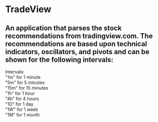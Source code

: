 # TradeView 

## An application that parses the stock recommendations from tradingview.com. The recommendations are based upon technical indicators, oscillators, and pivots and can be shown for the following intervals:

Intervals:<br />
"1m" for 1 minute<br />"5m" for 5 minutes<br />"15m" for 15 minutes<br />"1h" for 1 hour<br />"4h" for 4 hours<br />"1D" for 1 day<br />"1W" for 1 week<br />"1M" for 1 month
